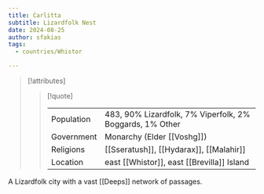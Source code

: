 ```yaml
---
title: Carlitta
subtitle: Lizardfolk Nest
date: 2024-08-25
author: sfakias
tags:
  - countries/Whistor

---
```

> [!attributes]
> 
> > [!quote]
> >
> > | | |
> > | --- | --- |
> > | Population | 483, 90% Lizardfolk, 7% Viperfolk, 2% Boggards, 1% Other |
> > | Government | Monarchy (Elder [[Voshg]]) |
> > | Religions | [[Sseratush]], [[Hydarax]], [[Malahir]] |
> > | Location | east [[Whistor]], east [[Brevilla]] Island |

A Lizardfolk city with a vast [[Deeps]] network of passages.